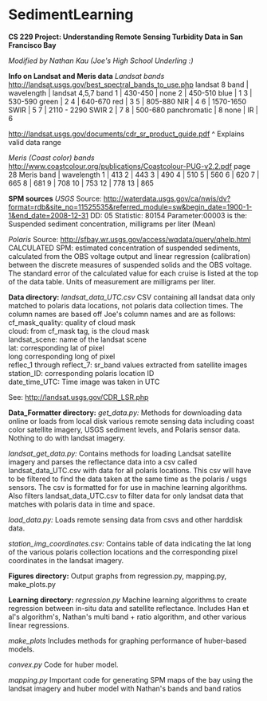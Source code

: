 SedimentLearning
================

**CS 229 Project: Understanding Remote Sensing Turbidity Data in San Francisco Bay**

*Modified by Nathan Kau (Joe's High School Underling :)*

**Info on Landsat and Meris data**
*Landsat bands*
http://landsat.usgs.gov/best_spectral_bands_to_use.php
landsat 8 band | wavelength           | landsat 4,5,7 band
             1 | 430-450              | none
             2 | 450-510 blue         | 1
             3 | 530-590 green        | 2
             4 | 640-670 red          | 3
             5 | 805-880 NIR          | 4
             6 | 1570-1650 SWIR       | 5
             7 | 2110 - 2290 SWIR 2   | 7
             8 | 500-680 panchromatic | 8
          none | IR                   | 6
   
http://landsat.usgs.gov/documents/cdr_sr_product_guide.pdf
^ Explains valid data range

*Meris (Coast color) bands*
http://www.coastcolour.org/publications/Coastcolour-PUG-v2.2.pdf
page 28
Meris band  |  wavelength
         1  |  413
         2  |  443
         3  |  490
         4  |  510
         5  |  560
         6  |  620
         7  |  665
         8  |  681
         9  |  708
         10 |  753
         12 |  778
         13 |  865

**SPM sources**
*USGS*
Source: http://waterdata.usgs.gov/ca/nwis/dv?format=rdb&site_no=11525535&referred_module=sw&begin_date=1900-1-1&end_date=2008-12-31
DD: 05 Statistic: 80154  Parameter:00003 is the: Suspended sediment concentration, milligrams per liter (Mean)

*Polaris*
Source: http://sfbay.wr.usgs.gov/access/wqdata/query/qhelp.html
CALCULATED SPM: estimated concentration of suspended sediments, calculated from the OBS voltage output and
linear regression (calibration) between the discrete measures of suspended solids and the OBS voltage.
The standard error of the calculated value for each cruise is listed at the top of the data table.
Units of measurement are milligrams per liter.

**Data directory:**
*landsat_data_UTC.csv*
CSV containing all landsat data only matched to polaris data locations, not polaris data collection times. The column names are based off Joe's column names and are as follows:<br/>
cf_mask_quality: quality of cloud mask <br/>
cloud: from cf_mask tag, is the cloud mask<br/>
landsat_scene: name of the landsat scene<br/>
lat: corresponding lat of pixel<br/>
long corresponding long of pixel<br/>
reflec_1 through reflect_7: sr_band values extracted from satellite images<br/>
station_ID: corresponding polaris location ID<br/>
date_time_UTC: Time image was taken in UTC<br/>

See: http://landsat.usgs.gov/CDR_LSR.php

**Data_Formatter directory:**
*get_data.py:*
Methods for downloading data online or loads from local disk various remote sensing data including coast color satellite imagery, USGS
sediment levels, and Polaris sensor data. Nothing to do with landsat imagery.

*landsat_get_data.py:*
Contains methods for loading Landsat satellite imagery and parses the reflectance data into a csv called landsat_data_UTC.csv with data for all polaris locations.
This csv will have to be filtered to find the data taken at the same time as the polaris / usgs sensors. The csv is
formatted for for use in machine learning algorithms. Also filters landsat_data_UTC.csv to filter data for only landsat data that matches with polaris data in time and space.

*load_data.py:*
Loads remote sensing data from csvs and other harddisk data.

*station_img_coordinates.csv:*
Contains table of data indicating the lat long of the various polaris collection locations and the corresponding pixel
coordinates in the landsat imagery.

**Figures directory:**
Output graphs from regression.py, mapping.py, make_plots.py

**Learning directory:**
*regression.py*
Machine learning algorithms to create regression between in-situ data and satellite reflectance. Includes Han et al's 
algorithm's, Nathan's multi band + ratio algorithm, and other various linear regressions.

*make_plots*
Includes methods for graphing performance of huber-based models. 

*convex.py*
Code for huber model.

*mapping.py*
Important code for generating SPM maps of the bay using the landsat imagery and huber model with Nathan's bands and 
band ratios
